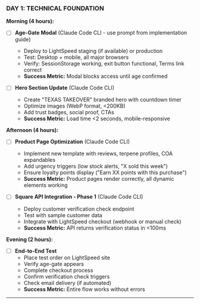 ### DAY 1: TECHNICAL FOUNDATION

**Morning (4 hours):**

- [ ] **Age-Gate Modal** (Claude Code CLI - use prompt from implementation guide)
  - Deploy to LightSpeed staging (if available) or production
  - Test: Desktop + mobile, all major browsers
  - Verify: SessionStorage working, exit button functional, Terms link correct
  - **Success Metric:** Modal blocks access until age confirmed

- [ ] **Hero Section Update** (Claude Code CLI)
  - Create "TEXAS TAKEOVER" branded hero with countdown timer
  - Optimize images (WebP format, <200KB)
  - Add trust badges, social proof, CTAs
  - **Success Metric:** Load time <2 seconds, mobile-responsive

**Afternoon (4 hours):**

- [ ] **Product Page Optimization** (Claude Code CLI)
  - Implement new template with reviews, terpene profiles, COA expandables
  - Add urgency triggers (low stock alerts, "X sold this week")
  - Ensure loyalty points display ("Earn XX points with this purchase")
  - **Success Metric:** Product pages render correctly, all dynamic elements working

- [ ] **Square API Integration - Phase 1** (Claude Code CLI)
  - Deploy customer verification check endpoint
  - Test with sample customer data
  - Integrate with LightSpeed checkout (webhook or manual check)
  - **Success Metric:** API returns verification status in <100ms

**Evening (2 hours):**

- [ ] **End-to-End Test**
  - Place test order on LightSpeed site
  - Verify age-gate appears
  - Complete checkout process
  - Confirm verification check triggers
  - Check email delivery (if automated)
  - **Success Metric:** Entire flow works without errors

---
